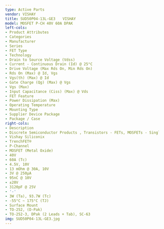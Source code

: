 ```yaml
---
type: Active Parts
vendor: VISHAY
title: SUD50P04-13L-GE3　　VISHAY
model: MOSFET P-CH 40V 60A DPAK
left-cols:
- Product Attributes
- Categories
- Manufacturer
- Series
- FET Type
- Technology
- Drain to Source Voltage (Vdss)
- Current - Continuous Drain (Id) @ 25°C
- Drive Voltage (Max Rds On, Min Rds On)
- Rds On (Max) @ Id, Vgs
- Vgs(th) (Max) @ Id
- Gate Charge (Qg) (Max) @ Vgs
- Vgs (Max)
- Input Capacitance (Ciss) (Max) @ Vds
- FET Feature
- Power Dissipation (Max)
- Operating Temperature
- Mounting Type
- Supplier Device Package
- Package / Case
right-cols:
- Description
- Discrete Semiconductor Products , Transistors - FETs, MOSFETs - Single
- Vishay Siliconix
- TrenchFET®
- P-Channel
- MOSFET (Metal Oxide)
- 40V
- 60A (Tc)
- 4.5V, 10V
- 13 mOhm @ 30A, 10V
- 3V @ 250µA
- 95nC @ 10V
- ±20V
- 3120pF @ 25V
- '-'
- 3W (Ta), 93.7W (Tc)
- -55°C ~ 175°C (TJ)
- Surface Mount
- TO-252, (D-Pak)
- TO-252-3, DPak (2 Leads + Tab), SC-63
img: SUD50P04-13L-GE3.jpg
---
```

